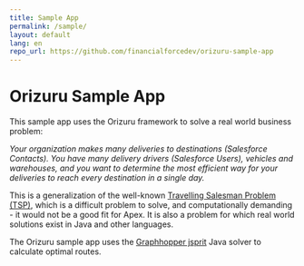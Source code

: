 ```yaml
---
title: Sample App
permalink: /sample/
layout: default
lang: en
repo_url: https://github.com/financialforcedev/orizuru-sample-app
---
```


# Orizuru Sample App

This sample app uses the Orizuru framework to solve a real world business problem:

*Your organization makes many deliveries to destinations (Salesforce Contacts). You have many delivery drivers (Salesforce Users), vehicles and warehouses, and you want to determine the most efficient way for your deliveries to reach every destination in a single day.*

This is a generalization of the well-known [Travelling Salesman Problem (TSP)](https://en.wikipedia.org/wiki/Travelling_salesman_problem), which is a difficult problem to solve, and computationally demanding - it would not be a good fit for Apex. It is also a problem for which real world solutions exist in Java and other languages.

The Orizuru sample app uses the [Graphhopper jsprit](https://github.com/graphhopper/jsprit) Java solver to calculate optimal routes.
